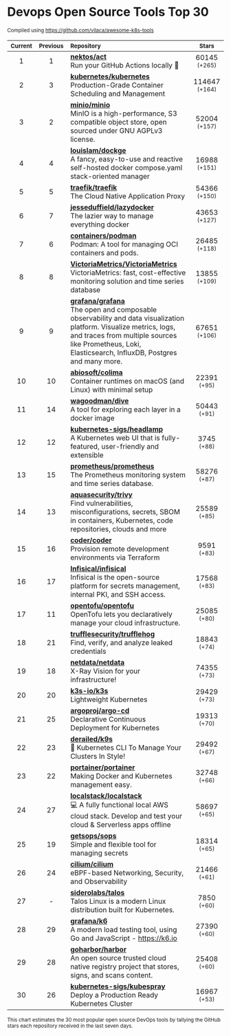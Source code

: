 # Devops Open Source Tools Top 30
<sup>Compiled using https://github.com/vilaca/awesome-k8s-tools</sup>
<div align="center">

|<sub>Current</sub>|<sub>Previous</sub>|<sub>Repository</sub>|<sub>Stars</sub>|
|:---:|:---:|:---|:---:|
|1|1|[**nektos/act**](https://github.com/nektos/act)<br/>Run your GitHub Actions locally 🚀|60145 <sup>(+265)</sup>|
|2|3|[**kubernetes/kubernetes**](https://github.com/kubernetes/kubernetes)<br/>Production-Grade Container Scheduling and Management|114647 <sup>(+164)</sup>|
|3|2|[**minio/minio**](https://github.com/minio/minio)<br/>MinIO is a high-performance, S3 compatible object store, open sourced under GNU AGPLv3 license.|52004 <sup>(+157)</sup>|
|4|4|[**louislam/dockge**](https://github.com/louislam/dockge)<br/>A fancy, easy-to-use and reactive self-hosted docker compose.yaml stack-oriented manager|16988 <sup>(+151)</sup>|
|5|5|[**traefik/traefik**](https://github.com/traefik/traefik)<br/>The Cloud Native Application Proxy|54366 <sup>(+150)</sup>|
|6|7|[**jesseduffield/lazydocker**](https://github.com/jesseduffield/lazydocker)<br/>The lazier way to manage everything docker|43653 <sup>(+127)</sup>|
|7|6|[**containers/podman**](https://github.com/containers/podman)<br/>Podman: A tool for managing OCI containers and pods.|26485 <sup>(+118)</sup>|
|8|8|[**VictoriaMetrics/VictoriaMetrics**](https://github.com/VictoriaMetrics/VictoriaMetrics)<br/>VictoriaMetrics: fast, cost-effective monitoring solution and time series database|13855 <sup>(+109)</sup>|
|9|9|[**grafana/grafana**](https://github.com/grafana/grafana)<br/>The open and composable observability and data visualization platform. Visualize metrics, logs, and traces from multiple sources like Prometheus, Loki, Elasticsearch, InfluxDB, Postgres and many more. |67651 <sup>(+106)</sup>|
|10|10|[**abiosoft/colima**](https://github.com/abiosoft/colima)<br/>Container runtimes on macOS (and Linux) with minimal setup|22391 <sup>(+95)</sup>|
|11|14|[**wagoodman/dive**](https://github.com/wagoodman/dive)<br/>A tool for exploring each layer in a docker image|50443 <sup>(+91)</sup>|
|12|12|[**kubernetes-sigs/headlamp**](https://github.com/kubernetes-sigs/headlamp)<br/>A Kubernetes web UI that is fully-featured, user-friendly and extensible|3745 <sup>(+88)</sup>|
|13|15|[**prometheus/prometheus**](https://github.com/prometheus/prometheus)<br/>The Prometheus monitoring system and time series database.|58276 <sup>(+87)</sup>|
|14|13|[**aquasecurity/trivy**](https://github.com/aquasecurity/trivy)<br/>Find vulnerabilities, misconfigurations, secrets, SBOM in containers, Kubernetes, code repositories, clouds and more|25589 <sup>(+85)</sup>|
|15|16|[**coder/coder**](https://github.com/coder/coder)<br/>Provision remote development environments via Terraform|9591 <sup>(+83)</sup>|
|16|17|[**Infisical/infisical**](https://github.com/Infisical/infisical)<br/>Infisical is the open-source platform for secrets management, internal PKI, and SSH access.|17568 <sup>(+83)</sup>|
|17|11|[**opentofu/opentofu**](https://github.com/opentofu/opentofu)<br/>OpenTofu lets you declaratively manage your cloud infrastructure.|25085 <sup>(+80)</sup>|
|18|21|[**trufflesecurity/trufflehog**](https://github.com/trufflesecurity/trufflehog)<br/>Find, verify, and analyze leaked credentials|18843 <sup>(+74)</sup>|
|19|18|[**netdata/netdata**](https://github.com/netdata/netdata)<br/>X-Ray Vision for your infrastructure!|74355 <sup>(+73)</sup>|
|20|20|[**k3s-io/k3s**](https://github.com/k3s-io/k3s)<br/>Lightweight Kubernetes|29429 <sup>(+73)</sup>|
|21|25|[**argoproj/argo-cd**](https://github.com/argoproj/argo-cd)<br/>Declarative Continuous Deployment for Kubernetes|19313 <sup>(+70)</sup>|
|22|23|[**derailed/k9s**](https://github.com/derailed/k9s)<br/>🐶 Kubernetes CLI To Manage Your Clusters In Style!|29492 <sup>(+67)</sup>|
|23|22|[**portainer/portainer**](https://github.com/portainer/portainer)<br/>Making Docker and Kubernetes management easy.|32748 <sup>(+66)</sup>|
|24|27|[**localstack/localstack**](https://github.com/localstack/localstack)<br/>💻 A fully functional local AWS cloud stack. Develop and test your cloud & Serverless apps offline|58697 <sup>(+65)</sup>|
|25|19|[**getsops/sops**](https://github.com/getsops/sops)<br/>Simple and flexible tool for managing secrets|18314 <sup>(+65)</sup>|
|26|24|[**cilium/cilium**](https://github.com/cilium/cilium)<br/>eBPF-based Networking, Security, and Observability|21466 <sup>(+61)</sup>|
|27|-|[**siderolabs/talos**](https://github.com/siderolabs/talos)<br/>Talos Linux is a modern Linux distribution built for Kubernetes.|7850 <sup>(+60)</sup>|
|28|29|[**grafana/k6**](https://github.com/grafana/k6)<br/>A modern load testing tool, using Go and JavaScript - https://k6.io|27390 <sup>(+60)</sup>|
|29|28|[**goharbor/harbor**](https://github.com/goharbor/harbor)<br/>An open source trusted cloud native registry project that stores, signs, and scans content.|25408 <sup>(+60)</sup>|
|30|26|[**kubernetes-sigs/kubespray**](https://github.com/kubernetes-sigs/kubespray)<br/>Deploy a Production Ready Kubernetes Cluster|16967 <sup>(+53)</sup>|


</div>

<sub>This chart estimates the 30 most popular open source DevOps tools by tallying the GitHub stars each repository received in the last seven days.</sub>
